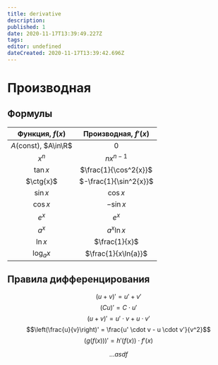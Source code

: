 ```yaml
---
title: derivative
description: 
published: 1
date: 2020-11-17T13:39:49.227Z
tags: 
editor: undefined
dateCreated: 2020-11-17T13:39:42.696Z
---
```


# Производная

## Формулы
| Функция, $f(x)$             | Производная, $f'(x)$   |
|:---------------------------:|:----------------------:|
| $A(\text{const})$, $A\in\R$ | $0$                    |
| $x^n$                       | $nx^{n-1}$             |
| $\tan{x}$                   | $\frac{1}{\cos^2{x}}$  |
| $\ctg{x}$                   | $-\frac{1}{\sin^2{x}}$ |
| $\sin{x}$                   | $\cos{x}$              |
| $\cos{x}$                   | $-\sin{x}$             |
| $e^x$                       | $e^x$                  |
| $a^x$                       | $a^x\ln{x}$            |
| $\ln{x}$                    | $\frac{1}{x}$          |
| $\log_a{x}$                 | $\frac{1}{x\ln{a}}$    |

## Правила дифференцирования
$$(u+v)' = u' + v'$$
$$(Cu)' = C \cdot u'$$
$$(u + v)' = u' \cdot v + u \cdot v'$$
$$\left(\frac{u}{v}\right)' = \frac{u' \cdot v - u \cdot v'}{v^2}$$
$$(g(f(x)))' = h'(f(x)) \cdot f'(x)$$

$$
\dots asdf
$$
